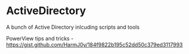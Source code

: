 # ActiveDirectory
A bunch of Active Directory inlcuding scripts and tools

PowerView tips and tricks - https://gist.github.com/HarmJ0y/184f9822b195c52dd50c379ed3117993
